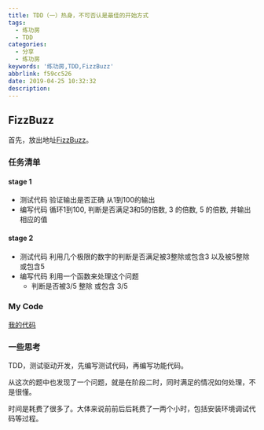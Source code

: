 ```yaml
---
title: TDD（一）热身，不可否认是最佳的开始方式
tags:
  - 练功房
  - TDD
categories:
  - 分享
  - 练功房
keywords: '练功房,TDD,FizzBuzz'
abbrlink: f59cc526
date: 2019-04-25 10:32:32
description:
---
```


## FizzBuzz

首先，放出地址[FizzBuzz](http://codingdojo.org/kata/FizzBuzz/)。

### 任务清单

#### stage 1

- 测试代码 验证输出是否正确 从1到100的输出
- 编写代码 循环1到100, 判断是否满足3和5的倍数, 3 的倍数, 5 的倍数, 并输出相应的值

#### stage 2

- 测试代码 利用几个极限的数字的判断是否满足被3整除或包含3 以及被5整除或包含5
- 编写代码 利用一个函数来处理这个问题
  - 判断是否被3/5 整除 或包含 3/5

### My Code

[我的代码](https://github.com/MasterShu/GoTDD/tree/master/src/fizzbuzz/lib)

### 一些思考

TDD，测试驱动开发，先编写测试代码，再编写功能代码。

从这次的题中也发现了一个问题，就是在阶段二时，同时满足的情况如何处理，不是很懂。

时间是耗费了很多了。大体来说前前后后耗费了一两个小时，包括安装环境调试代码等过程。




